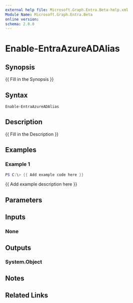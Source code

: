 ```yaml
---
external help file: Microsoft.Graph.Entra.Beta-help.xml
Module Name: Microsoft.Graph.Entra.Beta
online version:
schema: 2.0.0
---
```


# Enable-EntraAzureADAlias

## Synopsis
{{ Fill in the Synopsis }}

## Syntax

```
Enable-EntraAzureADAlias
```

## Description
{{ Fill in the Description }}

## Examples

### Example 1
```powershell
PS C:\> {{ Add example code here }}
```

{{ Add example description here }}

## Parameters

## Inputs

### None

## Outputs

### System.Object
## Notes

## Related Links
